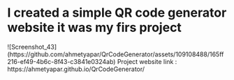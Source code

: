<h1>I created a simple QR code generator website it was my firs project</h1>
![Screenshot_43](https://github.com/ahmetyapar/QrCodeGenerator/assets/109108488/165ff216-ef49-4b6c-8f43-c3841e0324ab)
Project website link : https://ahmetyapar.github.io/QrCodeGenerator/

